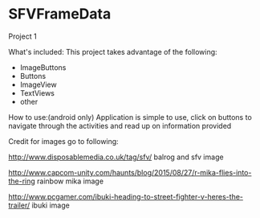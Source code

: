 # SFVFrameData
Project 1


What's included:
This project takes advantage of the following:
  - ImageButtons
  - Buttons
  - ImageView
  - TextViews
  - other

How to use:(android only)
Application is simple to use, click on buttons to navigate through the activities and read up on information provided







Credit for images go to following:


http://www.disposablemedia.co.uk/tag/sfv/
balrog and sfv image


http://www.capcom-unity.com/haunts/blog/2015/08/27/r-mika-flies-into-the-ring
rainbow mika image

http://www.pcgamer.com/ibuki-heading-to-street-fighter-v-heres-the-trailer/
ibuki image
